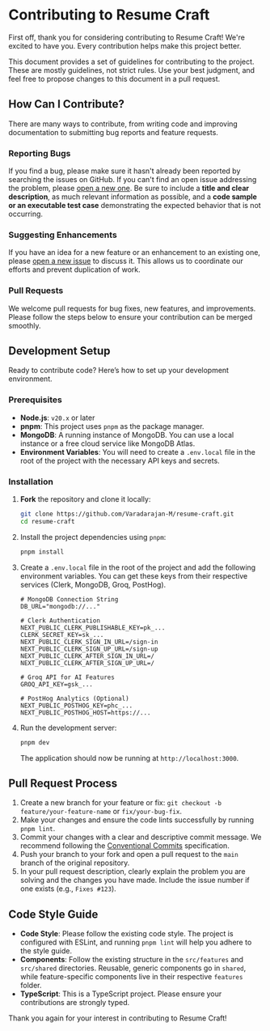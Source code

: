 # Contributing to Resume Craft

First off, thank you for considering contributing to Resume Craft\! We're excited to have you. Every contribution helps make this project better.

This document provides a set of guidelines for contributing to the project. These are mostly guidelines, not strict rules. Use your best judgment, and feel free to propose changes to this document in a pull request.

## How Can I Contribute?

There are many ways to contribute, from writing code and improving documentation to submitting bug reports and feature requests.

### Reporting Bugs

If you find a bug, please make sure it hasn't already been reported by searching the issues on GitHub. If you can't find an open issue addressing the problem, please [open a new one](https://github.com/Varadarajan-M/resume-craft/issues/new). Be sure to include a **title and clear description**, as much relevant information as possible, and a **code sample or an executable test case** demonstrating the expected behavior that is not occurring.

### Suggesting Enhancements

If you have an idea for a new feature or an enhancement to an existing one, please [open a new issue](https://github.com/Varadarajan-M/resume-craft/issues/new) to discuss it. This allows us to coordinate our efforts and prevent duplication of work.

### Pull Requests

We welcome pull requests for bug fixes, new features, and improvements. Please follow the steps below to ensure your contribution can be merged smoothly.

## Development Setup

Ready to contribute code? Here’s how to set up your development environment.

### Prerequisites

- **Node.js**: `v20.x` or later
- **pnpm**: This project uses `pnpm` as the package manager.
- **MongoDB**: A running instance of MongoDB. You can use a local instance or a free cloud service like MongoDB Atlas.
- **Environment Variables**: You will need to create a `.env.local` file in the root of the project with the necessary API keys and secrets.

### Installation

1.  **Fork** the repository and clone it locally:

    ```bash
    git clone https://github.com/Varadarajan-M/resume-craft.git
    cd resume-craft
    ```

2.  Install the project dependencies using `pnpm`:

    ```bash
    pnpm install
    ```

3.  Create a `.env.local` file in the root of the project and add the following environment variables. You can get these keys from their respective services (Clerk, MongoDB, Groq, PostHog).

    ```plaintext
    # MongoDB Connection String
    DB_URL="mongodb://..."

    # Clerk Authentication
    NEXT_PUBLIC_CLERK_PUBLISHABLE_KEY=pk_...
    CLERK_SECRET_KEY=sk_...
    NEXT_PUBLIC_CLERK_SIGN_IN_URL=/sign-in
    NEXT_PUBLIC_CLERK_SIGN_UP_URL=/sign-up
    NEXT_PUBLIC_CLERK_AFTER_SIGN_IN_URL=/
    NEXT_PUBLIC_CLERK_AFTER_SIGN_UP_URL=/

    # Groq API for AI Features
    GROQ_API_KEY=gsk_...

    # PostHog Analytics (Optional)
    NEXT_PUBLIC_POSTHOG_KEY=phc_...
    NEXT_PUBLIC_POSTHOG_HOST=https://...
    ```

4.  Run the development server:

    ```bash
    pnpm dev
    ```

    The application should now be running at `http://localhost:3000`.

## Pull Request Process

1.  Create a new branch for your feature or fix: `git checkout -b feature/your-feature-name` or `fix/your-bug-fix`.
2.  Make your changes and ensure the code lints successfully by running `pnpm lint`.
3.  Commit your changes with a clear and descriptive commit message. We recommend following the [Conventional Commits](https://www.conventionalcommits.org/en/v1.0.0/) specification.
4.  Push your branch to your fork and open a pull request to the `main` branch of the original repository.
5.  In your pull request description, clearly explain the problem you are solving and the changes you have made. Include the issue number if one exists (e.g., `Fixes #123`).

## Code Style Guide

- **Code Style**: Please follow the existing code style. The project is configured with ESLint, and running `pnpm lint` will help you adhere to the style guide.
- **Components**: Follow the existing structure in the `src/features` and `src/shared` directories. Reusable, generic components go in `shared`, while feature-specific components live in their respective `features` folder.
- **TypeScript**: This is a TypeScript project. Please ensure your contributions are strongly typed.

Thank you again for your interest in contributing to Resume Craft\!
